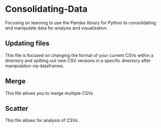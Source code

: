 # Consolidating-Data
Focusing on learning to use the Pandas library for Python to consolidating and manipulate data for analysis and visualization. 

## Updating files 
This file is focused on changing the format of your current CSVs within a directory and spitting out new CSV versions in a specific directory after manipulation via dataframes. 

## Merge 
This file allows you to merge multiple CSVs 

## Scatter
This file allows for analysis of CSVs. 

